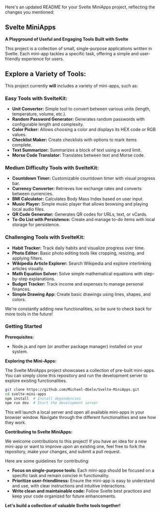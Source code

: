 Here's an updated README for your Svelte MiniApps project, reflecting the changes you mentioned:

## Svelte MiniApps

**A Playground of Useful and Engaging Tools Built with Svelte**

This project is a collection of small, single-purpose applications written in Svelte. Each mini-app tackles a specific task, offering a simple and user-friendly experience for users.

[//]: # (This is a comment using a reference link syntax)


## **Explore a Variety of Tools:**

This project currently **will** includes a variety of mini-apps, such as:



### Easy Tools with SvelteKit:

* **Unit Converter:** Simple tool to convert between various units (length, temperature, volume, etc.).
* **Random Password Generator:** Generates random passwords with configurable length and complexity.
* **Color Picker:** Allows choosing a color and displays its HEX code or RGB values.
* **Checklist Maker:** Create checklists with options to mark items complete.
* **Text Summarizer:** Summarizes a block of text using a word limit.
* **Morse Code Translator:** Translates between text and Morse code.

### Medium Difficulty Tools with SvelteKit:

* **Countdown Timer:** Customizable countdown timer with visual progress bar.
* **Currency Converter:** Retrieves live exchange rates and converts between currencies.
* **BMI Calculator:** Calculates Body Mass Index based on user input.
* **Music Player:** Simple music player that allows browsing and playing local audio files.
* **QR Code Generator:** Generates QR codes for URLs, text, or vCards.
* **To-Do List with Persistence:** Create and manage to-do items with local storage for persistence.

### Challenging Tools with SvelteKit:

* **Habit Tracker:** Track daily habits and visualize progress over time.
* **Photo Editor:** Basic photo editing tools like cropping, resizing, and applying filters.
* **Wikipedia Article Explorer:** Search Wikipedia and explore interlinking articles visually.
* **Math Equation Solver:** Solve simple mathematical equations with step-by-step explanations.
* **Budget Tracker:** Track income and expenses to manage personal finances.
* **Simple Drawing App:** Create basic drawings using lines, shapes, and colors.

We're constantly adding new functionalities, so be sure to check back for more tools in the future!

### Getting Started

**Prerequisites:**

* Node.js and npm (or another package manager) installed on your system.

**Exploring the Mini-Apps:**

The Svelte MiniApps project showcases a collection of pre-built mini-apps. You can simply clone this repository and run the development server to explore existing functionalities.

```bash
git clone https://github.com/Michael-Obele/Svelte-MiniApps.git
cd svelte-mini-apps
npm install  # Install dependencies
npm run dev  # Start the development server
```

This will launch a local server and open all available mini-apps in your browser window. Navigate through the different functionalities and see how they work.

**Contributing to Svelte MiniApps:**

We welcome contributions to this project! If you have an idea for a new mini-app or want to improve upon an existing one, feel free to fork the repository, make your changes, and submit a pull request.

Here are some guidelines for contributing:

* **Focus on single-purpose tools:** Each mini-app should be focused on a specific task and remain concise in functionality.
* **Prioritize user-friendliness:** Ensure the mini-app is easy to understand and use, with clear instructions and intuitive interactions.
* **Write clean and maintainable code:** Follow Svelte best practices and keep your code organized for future enhancements.

**Let's build a collection of valuable Svelte tools together!**
